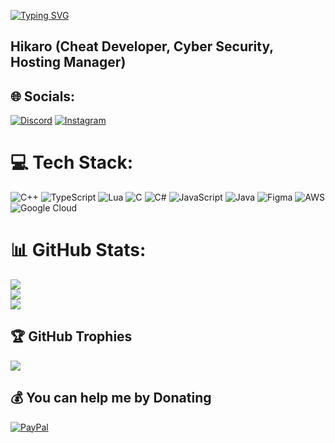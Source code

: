 <a href="https://git.io/typing-svg"><img src="https://readme-typing-svg.herokuapp.com?font=Fira+Code&size=29&duration=4900&pause=1300&color=25F713&background=68FF7000&center=true&vCenter=true&random=false&width=435&lines=Hello+Im+Hikaro;Founder+Of+Activado+LLC" alt="Typing SVG" /></a>
## Hikaro (Cheat Developer, Cyber Security, Hosting Manager)
<!-- Main -->

## 🌐 Socials:
[![Discord](https://img.shields.io/badge/Discord-%237289DA.svg?logo=discord&logoColor=white)](https://discord.gg/https://www.discord.gg/activado) [![Instagram](https://img.shields.io/badge/Instagram-%23E4405F.svg?logo=Instagram&logoColor=white)](https://instagram.com/i9_net)

# 💻 Tech Stack:
![C++](https://img.shields.io/badge/c++-%2300599C.svg?style=for-the-badge&logo=c%2B%2B&logoColor=white) ![TypeScript](https://img.shields.io/badge/typescript-%23007ACC.svg?style=for-the-badge&logo=typescript&logoColor=white) ![Lua](https://img.shields.io/badge/lua-%232C2D72.svg?style=for-the-badge&logo=lua&logoColor=white) ![C](https://img.shields.io/badge/c-%2300599C.svg?style=for-the-badge&logo=c&logoColor=white) ![C#](https://img.shields.io/badge/c%23-%23239120.svg?style=for-the-badge&logo=csharp&logoColor=white) ![JavaScript](https://img.shields.io/badge/javascript-%23323330.svg?style=for-the-badge&logo=javascript&logoColor=%23F7DF1E) ![Java](https://img.shields.io/badge/java-%23ED8B00.svg?style=for-the-badge&logo=openjdk&logoColor=white) ![Figma](https://img.shields.io/badge/figma-%23F24E1E.svg?style=for-the-badge&logo=figma&logoColor=white) ![AWS](https://img.shields.io/badge/AWS-%23FF9900.svg?style=for-the-badge&logo=amazon-aws&logoColor=white) ![Google Cloud](https://img.shields.io/badge/GoogleCloud-%234285F4.svg?style=for-the-badge&logo=google-cloud&logoColor=white)
# 📊 GitHub Stats:
![](https://github-readme-stats.vercel.app/api?username=1cz1&theme=blue-green&hide_border=false&include_all_commits=false&count_private=false)<br/>
![](https://github-readme-streak-stats.herokuapp.com/?user=1cz1&theme=blue-green&hide_border=false)<br/>
![](https://github-readme-stats.vercel.app/api/top-langs/?username=1cz1&theme=blue-green&hide_border=false&include_all_commits=false&count_private=false&layout=compact)

## 🏆 GitHub Trophies
![](https://github-profile-trophy.vercel.app/?username=1cz1&theme=radical&no-frame=false&no-bg=false&margin-w=4)

  ## 💰 You can help me by Donating
  [![PayPal](https://img.shields.io/badge/PayPal-00457C?style=for-the-badge&logo=paypal&logoColor=white)](https://paypal.me/DOP029) 


  
<!-- Proudly created with GPRM ( https://gprm.itsvg.in ) -->
